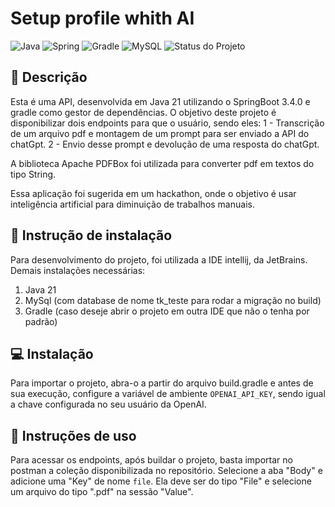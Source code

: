 # Setup profile whith AI

![Java](https://img.shields.io/badge/java-%23ED8B00.svg?style=for-the-badge&logo=openjdk&logoColor=white)
![Spring](https://img.shields.io/badge/spring-%236DB33F.svg?style=for-the-badge&logo=spring&logoColor=white)
![Gradle](https://img.shields.io/badge/Gradle-02303A.svg?style=for-the-badge&logo=Gradle&logoColor=white)
![MySQL](https://img.shields.io/badge/mysql-4479A1.svg?style=for-the-badge&logo=mysql&logoColor=white)
![Status do Projeto](https://img.shields.io/badge/Status-Archived-lightgrey)

## 💬 Descrição

Esta é uma API, desenvolvida em Java 21 utilizando o SpringBoot 3.4.0 e gradle como gestor de dependências.
O objetivo deste projeto é disponibilizar dois endpoints para que o usuário, sendo eles:
1 - Transcrição de um arquivo pdf e montagem de um prompt para ser enviado a API do chatGpt.
2 - Envio desse prompt e devolução de uma resposta do chatGpt.

A biblioteca Apache PDFBox foi utilizada para converter pdf em textos do tipo String.

Essa aplicação foi sugerida em um hackathon, onde o objetivo é usar inteligência artificial para diminuição de trabalhos manuais.

## 🚀 Instrução de instalação

Para desenvolvimento do projeto, foi utilizada a IDE intellij, da JetBrains. Demais instalações necessárias:
1. Java 21
2. MySql (com database de nome tk_teste para rodar a migração no build)
3. Gradle (caso deseje abrir o projeto em outra IDE que não o tenha por padrão)

## 💻 Instalação

Para importar o projeto, abra-o a partir do arquivo build.gradle e antes de sua execução, configure a variável de ambiente `OPENAI_API_KEY`, sendo igual a chave configurada no seu usuário da OpenAI.

## 🔗 Instruções de uso

Para acessar os endpoints, após buildar o projeto, basta importar no postman a coleção disponibilizada no repositório. Selecione a aba "Body" e adicione uma "Key" de nome `file`. Ela deve ser do tipo "File" e selecione um arquivo do tipo ".pdf" na sessão "Value".


